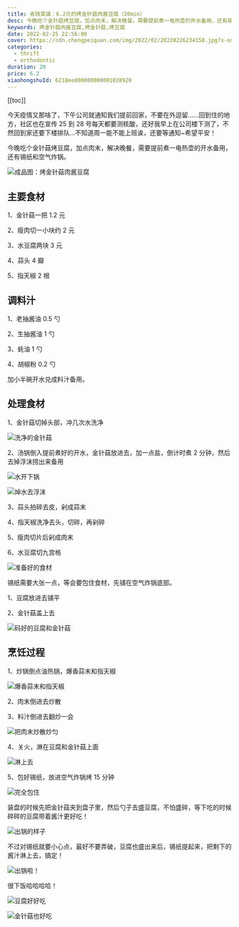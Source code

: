 ```yaml
---
title: 省钱菜谱：6.2元的烤金针菇肉酱豆腐（20min）
desc: 今晚吃个金针菇烤豆腐，加点肉末，解决晚餐，需要提前煮一电热壶的开水备用，还有锡纸和空气炸锅。
keywords: 烤金针菇肉酱豆腐,烤金针菇,烤豆腐
date: 2022-02-25 22:56:00
cover: https://cdn.chengpeiquan.com/img/2022/02/20220226234158.jpg?x-oss-process=image/interlace,1
categories:
  - thrift
  - orthodontic
duration: 20
price: 6.2
xiaohongshuId: 6218ee000000000001028920
---
```


[[toc]]

今天疫情又那啥了，下午公司就通知我们提前回家，不要在外逗留……回到住的地方，社区也在宣传 25 到 28 号每天都要测核酸，还好我早上在公司楼下测了，不然回到家还要下楼排队…不知道周一能不能上班诶，还要等通知~希望平安！

今晚吃个金针菇烤豆腐，加点肉末，解决晚餐，需要提前煮一电热壶的开水备用，还有锡纸和空气炸锅。

![成品图：烤金针菇肉酱豆腐](https://cdn.chengpeiquan.com/img/2022/02/20220226234218.jpg?x-oss-process=image/interlace,1)

## 主要食材

1、金针菇一把 1.2 元

2、瘦肉切一小块约 2 元

3、水豆腐两块 3 元

4、蒜头 4 瓣

5、指天椒 2 根

## 调料汁

1、老抽酱油 0.5 勺

2、生抽酱油 1 勺

3、蚝油 1 勺

4、胡椒粉 0.2 勺

加小半碗开水兑成料汁备用。

## 处理食材

1、金针菇切掉头部，冲几次水洗净

![洗净的金针菇](https://cdn.chengpeiquan.com/img/2022/02/20220226234209.jpg?x-oss-process=image/interlace,1)

2、汤锅倒入提前煮好的开水，金针菇放进去，加一点盐，倒计时煮 2 分钟，然后去掉浮沫捞出来备用

![水开下锅](https://cdn.chengpeiquan.com/img/2022/02/20220226234210.jpg?x-oss-process=image/interlace,1)

![焯水去浮沫](https://cdn.chengpeiquan.com/img/2022/02/20220226234211.jpg?x-oss-process=image/interlace,1)

3、蒜头拍碎去皮，剁成蒜末

4、指天椒洗净去头，切碎，再剁碎

5、瘦肉切片后剁成肉末

6、水豆腐切九宫格

![准备好的食材](https://cdn.chengpeiquan.com/img/2022/02/20220226234221.jpg?x-oss-process=image/interlace,1)

锡纸需要大张一点，等会要包住食材，先铺在空气炸锅底部。

1、豆腐放进去铺平

2、金针菇盖上去

![码好的豆腐和金针菇](https://cdn.chengpeiquan.com/img/2022/02/20220226234222.jpg?x-oss-process=image/interlace,1)

## 烹饪过程

1、炒锅倒点油热锅，爆香蒜末和指天椒

![爆香蒜末和指天椒](https://cdn.chengpeiquan.com/img/2022/02/20220226234212.jpg?x-oss-process=image/interlace,1)

2、肉末倒进去炒散

3、料汁倒进去翻炒一会

![把肉末炒散炒匀](https://cdn.chengpeiquan.com/img/2022/02/20220226234213.jpg?x-oss-process=image/interlace,1)

4、关火，淋在豆腐和金针菇上面

![淋上去](https://cdn.chengpeiquan.com/img/2022/02/20220226234214.jpg?x-oss-process=image/interlace,1)

5、包好锡纸，放进空气炸锅烤 15 分钟

![完全包住](https://cdn.chengpeiquan.com/img/2022/02/20220226234215.jpg?x-oss-process=image/interlace,1)

装盘的时候先把金针菇夹到盘子里，然后勺子去盛豆腐，不怕盛碎，等下吃的时候碎碎的豆腐带着酱汁更好吃！

![出锅的样子](https://cdn.chengpeiquan.com/img/2022/02/20220226234216.jpg?x-oss-process=image/interlace,1)

不过对锡纸就要小心点，最好不要弄破，豆腐也盛出来后，锡纸提起来，把剩下的酱汁淋上去，搞定！

![出锅啦！](https://cdn.chengpeiquan.com/img/2022/02/20220226234217.jpg?x-oss-process=image/interlace,1)

很下饭哈哈哈哈！

![豆腐好好吃](https://cdn.chengpeiquan.com/img/2022/02/20220226234219.jpg?x-oss-process=image/interlace,1)

![金针菇也好吃](https://cdn.chengpeiquan.com/img/2022/02/20220226234220.jpg?x-oss-process=image/interlace,1)
